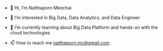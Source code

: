 - 👋 Hi, I’m Natthaporn Meechai
- 👀 I’m interested in Big Data, Data Analytics, and Data Engineer
- 🌱 I’m currently learning about Big Data Platform and hands-on with the cloud technologies

- 📫 How to reach me natthaporn.mc@gmail.com

<!---
Attendezmay/Attendezmay is a ✨ special ✨ repository because its `README.md` (this file) appears on your GitHub profile.
You can click the Preview link to take a look at your changes.
--->
